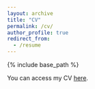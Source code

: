 ```yaml
---
layout: archive
title: "CV"
permalink: /cv/
author_profile: true
redirect_from:
  - /resume
---
```


{% include base_path %}

You can access my CV [here](../files/jovan_cv.pdf).

